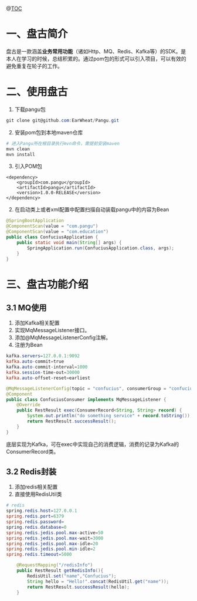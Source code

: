 
@[TOC](目录)

# 一、盘古简介

​      盘古是一款涵盖**业务常用功能**（诸如Http、MQ、Redis、Kafka等）的SDK。是本人在学习的时候，总结积累的。通过pom包的形式可以引入项目，可以有效的避免重复在轮子的工作。
# 二、使用盘古

 1. 下载pangu包

```powershell
git clone git@github.com:EarWheat/Pangu.git
```

 2. 安装pom包到本地maven仓库

```powershell
# 进入Pangu所在根目录执行mvn命令，需提前安装maven
mvn clean 
mvn install
```

 3. 引入POM包

```
<dependency>
	<groupId>com.pangu</groupId>
	<artifactId>pangu</artifactId>
	<version>1.0.0-RELEASE</version>
</dependency>
```
 2. 在启动类上或者xml配置中配置扫描自动装载pangu中的内容为Bean

```java
@SpringBootApplication
@ComponentScan(value = "com.pangu")
@ComponentScan(value = "com.education")
public class ConfuciusApplication {
	public static void main(String[] args) {
	    SpringApplication.run(ConfuciusApplication.class, args);
	}
}
```
# 三、盘古功能介绍
## 3.1 MQ使用

 1. 添加Kafka相关配置
 2. 实现MqMessageListener接口。
 3. 添加@MqMessageListenerConfig注解。
 4. 注册为Bean
```powershell
kafka.servers=127.0.0.1:9092
kafka.auto-commit=true
kafka.auto-commit-interval=1000
kafka.session-time-out=30000
kafka.auto-offset-reset=earliest
```
```java
@MqMessageListenerConfig(topic = "confucius", consumerGroup = "confucius_consumer")
@Component
public class ConfuciusConsumer implements MqMessageListener {
    @Override
    public RestResult exec(ConsumerRecord<String, String> record) {
        System.out.println("do something service" + record.toString());
        return RestResult.successResult();
    }
}
```
底层实现为Kafka，可在exec中实现自己的消费逻辑，消费的记录为Kafka的ConsumerRecord类。


## 3.2 Redis封装

 1. 添加redis相关配置
 2. 直接使用RedisUtil类

```powershell
# redis
spring.redis.host=127.0.0.1
spring.redis.port=6379
spring.redis.password=
spring.redis.database=0
spring.redis.jedis.pool.max-active=50
spring.redis.jedis.pool.max-wait=3000
spring.redis.jedis.pool.max-idle=20
spring.redis.jedis.pool.min-idle=2
spring.redis.timeout=5000
```
```java
    @RequestMapping("/redisInfo")
    public RestResult getRedisInfo(){
        RedisUtil.set("name","Confucius");
        String hello = "Hello!".concat(RedisUtil.get("name"));
        return RestResult.successResult(hello);
    }
```